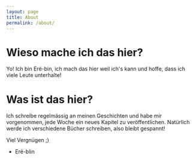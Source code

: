 ```yaml
---
layout: page
title: About
permalink: /about/
---
```


# Wieso mache ich das hier?

Yo! Ich bin Erë-bin, ich mach das hier weil ich's kann und hoffe, dass ich viele Leute unterhalte!

# Was ist das hier?

Ich schreibe regelmässig an meinen Geschichten und habe mir vorgenommen, jede Woche ein neues Kapitel zu veröffentlichen.
Natürlich werde ich verschiedene Bücher schreiben, also bleibt gespannt!


Viel Vergnügen ;)

- Erë-blin
